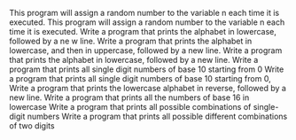 This program will assign a random number to the variable n each time it is executed.
This program will assign a random number to the variable n each time it is executed.
Write a program that prints the alphabet in lowercase, followed by a ne w line.
Write a program that prints the alphabet in lowercase, and then in uppercase, followed by a new line.
Write a program that prints the alphabet in lowercase, followed by a new line.
Write a program that prints all single digit numbers of base 10 starting from 0
Write a program that prints all single digit numbers of base 10 starting from 0,
Write a program that prints the lowercase alphabet in reverse, followed by a new line.
Write a program that prints all the numbers of base 16 in lowercase
Write a program that prints all possible combinations of single-digit numbers
Write a program that prints all possible different combinations of two digits

